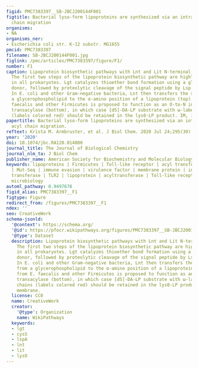 ```yaml
---
figid: PMC7383397__SB-JBCJ200144F001
figtitle: Bacterial lyso-form lipoproteins are synthesized via an intramolecular acyl
  chain migration
organisms:
- NA
organisms_ner:
- Escherichia coli str. K-12 substr. MG1655
pmcid: PMC7383397
filename: SB-JBCJ200144F001.jpg
figlink: /pmc/articles/PMC7383397/figure/F1/
number: F1
caption: Lipoprotein biosynthetic pathways with Lnt and Lit N-terminal tailoring.
  The first two steps of the lipoprotein biosynthetic pathway are highly conserved
  in all prokaryotes. Lgt catalyzes thioether bond formation using a glycerophospholipid
  donor, followed by proteolytic cleavage of the signal peptide by Lsp to make DA-LP.
  In E. coli and other Gram-negative bacteria, Lnt then transfers the sn-1 lipid from
  a glycerophospholipid to the α-amino position of a lipoprotein (top). Lit from E.
  faecalis and other Firmicutes is proposed to function as an O-to-N intramolecular
  transacylase (bottom), in which case [d5]-DA-LP substrate with ω-labeled acyl chains
  (labels colored red) should be retained in the lys0-LP product. IM, inner membrane.
papertitle: Bacterial lyso-form lipoproteins are synthesized via an intramolecular
  acyl chain migration.
reftext: Krista M. Armbruster, et al. J Biol Chem. 2020 Jul 24;295(30):10195-10211.
year: '2020'
doi: 10.1074/jbc.RA120.014000
journal_title: The Journal of Biological Chemistry
journal_nlm_ta: J Biol Chem
publisher_name: American Society for Biochemistry and Molecular Biology
keywords: lipoproteins | Firmicutes | Toll-like receptor | acyl transfer | Enterococcus
  | Mut-Seq | immune evasion | virulence factor | membrane protein | intramolecular
  transferase | TLR2 | lipoprotein | acyltransferase | Toll-like receptor (TLR) |
  microbiology
automl_pathway: 0.9497678
figid_alias: PMC7383397__F1
figtype: Figure
redirect_from: /figures/PMC7383397__F1
ndex: ''
seo: CreativeWork
schema-jsonld:
  '@context': https://schema.org/
  '@id': https://pfocr.wikipathways.org/figures/PMC7383397__SB-JBCJ200144F001.html
  '@type': Dataset
  description: Lipoprotein biosynthetic pathways with Lnt and Lit N-terminal tailoring.
    The first two steps of the lipoprotein biosynthetic pathway are highly conserved
    in all prokaryotes. Lgt catalyzes thioether bond formation using a glycerophospholipid
    donor, followed by proteolytic cleavage of the signal peptide by Lsp to make DA-LP.
    In E. coli and other Gram-negative bacteria, Lnt then transfers the sn-1 lipid
    from a glycerophospholipid to the α-amino position of a lipoprotein (top). Lit
    from E. faecalis and other Firmicutes is proposed to function as an O-to-N intramolecular
    transacylase (bottom), in which case [d5]-DA-LP substrate with ω-labeled acyl
    chains (labels colored red) should be retained in the lys0-LP product. IM, inner
    membrane.
  license: CC0
  name: CreativeWork
  creator:
    '@type': Organization
    name: WikiPathways
  keywords:
  - lgt
  - cysS
  - lspA
  - lnt
  - lit
  - lysO
---
```

